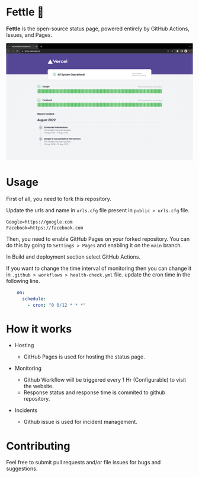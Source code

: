 
# Fettle 💟 

**Fettle** is the open-source status page, powered entirely by GitHub Actions, Issues, and Pages.

<img src="./public/ss.png" />


# Usage
First of all, you need to fork this repository.

Update the urls and name in `urls.cfg` file present in `public > urls.cfg` file.

```text
Google=https://google.com
Facebook=https://facebook.com
```

Then, you need to enable GitHub Pages on your forked repository. You can do this by going to `Settings > Pages` and enabling it on the `main` branch.

In Build and deployment section select GitHub Actions.


If you want to change the time interval of monitoring then you can change it in `.github > workflows > health-check.yml` file.
update the cron time in the following line.

```yaml
    on:
      schedule:
        - cron: "0 0/12 * * *"
```

# How it works

- Hosting
    - GitHub Pages is used for hosting the status page.

- Monitoring
    - Github Workflow will be triggered every 1 Hr (Configurable) to visit the website.
    - Response status and response time is commited to github repository.

- Incidents
    - Github issue is used for incident management.

# Contributing
Feel free to submit pull requests and/or file issues for bugs and suggestions.